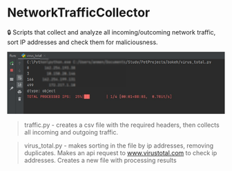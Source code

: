 # NetworkTrafficCollector

:lock: Scripts that collect and analyze all incoming/outcoming network traffic, sort IP addresses and check them for maliciousness.

![sc01.jpg](https://github.com/teora13/NetworkTrafficCollector/blob/main/images/sc01.jpg)

> traffic.py - сreates a csv file with the required headers, then collects all incoming and outgoing traffic.


> virus_total.py - makes sorting in the file by ip addresses, removing duplicates. Makes an api request to www.virustotal.com to check ip addresses.
Creates a new file with processing results
